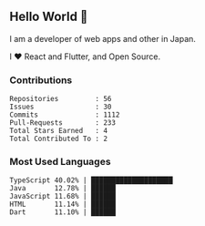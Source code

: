 ## Hello World 👋

I am a developer of web apps and other in Japan.

I ❤️ React and Flutter, and Open Source.

### Contributions

<!-- contributions start -->

    Repositories         : 56
    Issues               : 30
    Commits              : 1112
    Pull-Requests        : 233
    Total Stars Earned   : 4
    Total Contributed To : 2

<!-- contributions end -->

### Most Used Languages

<!-- most-used-languages start -->

    TypeScript 40.02% | ████████████████████
    Java       12.78% | ██████
    JavaScript 11.68% | ██████
    HTML       11.14% | ██████
    Dart       11.10% | ██████

<!-- most-used-languages end -->
